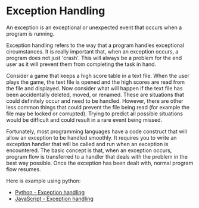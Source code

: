 # Exception Handling
An exception is an exceptional or unexpected event that occurs when a program is running.

Exception handling refers to the way that a program handles exceptional circumstances. It is really important that, when an exception occurs, a program does not just 'crash'. This will always be a problem for the end user as it will prevent them from completing the task in hand.

Consider a game that keeps a high score table in a text file. When the user plays the game, the text file is opened and the high scores are read from the file and displayed. Now consider what will happen if the text file has been accidentally deleted, moved, or renamed. These are situations that could definitely occur and need to be handled. However, there are other less common things that could prevent the file being read (for example the file may be locked or corrupted). Trying to predict all possible situations would be difficult and could result in a rare event being missed.

Fortunately, most programming languages have a code construct that will allow an exception to be handled smoothly. It requires you to write an exception handler that will be called and run when an exception is encountered. The basic concept is that, when an exception occurs, program flow is transferred to a handler that deals with the problem in the best way possible. Once the exception has been dealt with, normal program flow resumes.

Here is example using python: 
* [Python - Exception handling](https://docs.python.org/3/tutorial/errors.html)
* [JavaScript - Exception handling](https://developer.mozilla.org/en-US/docs/Web/JavaScript/Guide/Control_flow_and_error_handling)